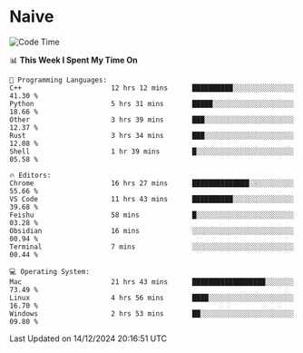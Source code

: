 # Naive
<!-- ## 日拱一卒，功不唐捐 -->
<!-- [![GitHub Streak](https://streak-stats.demolab.com/?user=XiaoXKKK)](https://git.io/streak-stats) -->
<!--START_SECTION:waka-->
![Code Time](http://img.shields.io/badge/Code%20Time-128%20hrs%2014%20mins-blue)

📊 **This Week I Spent My Time On** 

```text
💬 Programming Languages: 
C++                      12 hrs 12 mins      ██████████░░░░░░░░░░░░░░░   41.30 % 
Python                   5 hrs 31 mins       █████░░░░░░░░░░░░░░░░░░░░   18.66 % 
Other                    3 hrs 39 mins       ███░░░░░░░░░░░░░░░░░░░░░░   12.37 % 
Rust                     3 hrs 34 mins       ███░░░░░░░░░░░░░░░░░░░░░░   12.08 % 
Shell                    1 hr 39 mins        █░░░░░░░░░░░░░░░░░░░░░░░░   05.58 % 

🔥 Editors: 
Chrome                   16 hrs 27 mins      ██████████████░░░░░░░░░░░   55.66 % 
VS Code                  11 hrs 43 mins      ██████████░░░░░░░░░░░░░░░   39.68 % 
Feishu                   58 mins             █░░░░░░░░░░░░░░░░░░░░░░░░   03.28 % 
Obsidian                 16 mins             ░░░░░░░░░░░░░░░░░░░░░░░░░   00.94 % 
Terminal                 7 mins              ░░░░░░░░░░░░░░░░░░░░░░░░░   00.44 % 

💻 Operating System: 
Mac                      21 hrs 43 mins      ██████████████████░░░░░░░   73.49 % 
Linux                    4 hrs 56 mins       ████░░░░░░░░░░░░░░░░░░░░░   16.70 % 
Windows                  2 hrs 53 mins       ██░░░░░░░░░░░░░░░░░░░░░░░   09.80 % 
```


 Last Updated on 14/12/2024 20:16:51 UTC
<!--END_SECTION:waka-->
